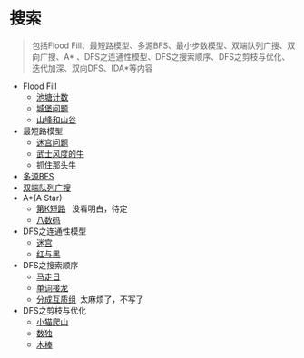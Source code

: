 # 搜索

> 包括Flood Fill、最短路模型、多源BFS、最小步数模型、双端队列广搜、双向广搜、A*
> 、DFS之连通性模型、DFS之搜索顺序、DFS之剪枝与优化、迭代加深、双向DFS、IDA*等内容

- Flood Fill
  - [池塘计数](PondCount.java)
  - [城堡问题](CastleProblem.java)
  - [山峰和山谷](PeaksAndValleys.java)
- 最短路模型
  - [迷宫问题](MazeProblem.java)
  - [武士风度的牛](SamuraiStyleCow.java)
  - [抓住那头牛](CatchThatCow.java)
- [多源BFS](MultiSourceBFS.java)
- [双端队列广搜](DoubleEndedQueueSearch.java)
- A*(A Star)
    - [第K短路](https://www.acwing.com/problem/content/180/) &#x2002;没看明白，待定
    - [八数码](EightDigits.java)
- DFS之连通性模型
  - [迷宫](Maze.java)
  - [红与黑](RedAndBlack.java)
- DFS之搜索顺序
  - [马走日](HorseWalkingDay.java)
  - [单词接龙](WordSolitaire.java)
  - [分成互质组](https://www.acwing.com/problem/content/description/1120/)&#x2002;太麻烦了，不写了
- DFS之剪枝与优化
  - [小猫爬山](KittenClimbingMountain.java)
  - [数独](Sudoku.java)
  - [木棒](WoodenStick.java)